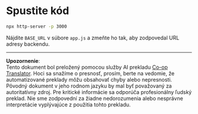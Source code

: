 <!--
CO_OP_TRANSLATOR_METADATA:
{
  "original_hash": "7746a470be8fc7f736eb1b43ebb710ee",
  "translation_date": "2025-09-01T15:53:30+00:00",
  "source_file": "9-chat-project/solution/frontend/README.md",
  "language_code": "sk"
}
-->
# Spustite kód

```sh
npx http-server -p 3000
```

Nájdite `BASE_URL` v súbore `app.js` a zmeňte ho tak, aby zodpovedal URL adresy backendu.

---

**Upozornenie**:  
Tento dokument bol preložený pomocou služby AI prekladu [Co-op Translator](https://github.com/Azure/co-op-translator). Hoci sa snažíme o presnosť, prosím, berte na vedomie, že automatizované preklady môžu obsahovať chyby alebo nepresnosti. Pôvodný dokument v jeho rodnom jazyku by mal byť považovaný za autoritatívny zdroj. Pre kritické informácie sa odporúča profesionálny ľudský preklad. Nie sme zodpovední za žiadne nedorozumenia alebo nesprávne interpretácie vyplývajúce z použitia tohto prekladu.